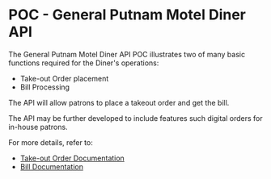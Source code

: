 # POC - General Putnam Motel Diner API 

The General Putnam Motel Diner API POC illustrates two of many basic functions required for the Diner's operations:

* Take-out Order placement
* Bill Processing

The API will allow patrons to place a takeout order and get the bill. 

The API may be further developed to include features such digital orders for in-house patrons.

For more details, refer to:

- [Take-out Order Documentation](https://github.com/solidoc365/student-showcase/blob/main/student-work/solidoc/api-final-project/Post-Order)
- [Bill Documentation](https://github.com/solidoc365/student-showcase/blob/main/student-work/solidoc/api-final-project/Get-Bill)

